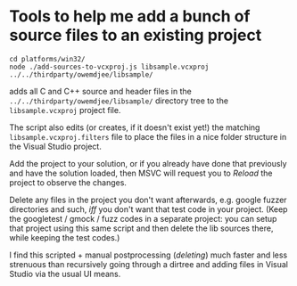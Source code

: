 # Tools to help me add a bunch of source files to an existing project

```
cd platforms/win32/
node ./add-sources-to-vcxproj.js libsample.vcxproj ../../thirdparty/owemdjee/libsample/
```

adds all C and C++ source and header files in the `../../thirdparty/owemdjee/libsample/` directory tree to the `libsample.vcxproj` project file.

The script also edits (or creates, if it doesn't exist yet!) the matching `libsample.vcxproj.filters` file to place the files in a nice folder structure in the Visual Studio project.

Add the project to your solution, or if you already have done that previously and have the solution loaded, then MSVC will request you to *Reload* the project to observe the changes.

Delete any files in the project you don't want afterwards, e.g. google fuzzer directories and such, *iff* you don't want that test code in your project. (Keep the googletest / gmock / fuzz codes in a separate project: you can setup that project using this same script and then delete the lib sources there, while keeping the test codes.)

I find this scripted + manual postprocessing (*deleting*) much faster and less strenuous than recursively going through a dirtree and adding files in Visual Studio via the usual UI means.
